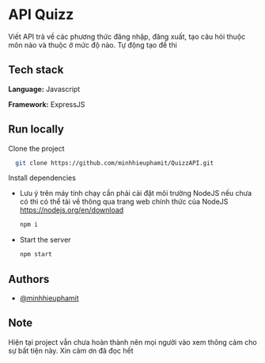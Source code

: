 # API Quizz

Viết API trả về các phương thức đăng nhập, đăng xuất, tạo câu hỏi thuộc môn nào và thuộc ở mức độ nào. Tự động tạo đề thi

## Tech stack

**Language:** Javascript

**Framework:** ExpressJS

## Run locally

Clone the project

```bash
  git clone https://github.com/minhhieuphamit/QuizzAPI.git
```

Install dependencies

- Lưu ý trên máy tính chạy cần phải cài đặt môi trường NodeJS nếu chưa có thì có thể tải về thông qua trang web chính thức của NodeJS https://nodejs.org/en/download

  ```bash
  npm i
  ```

- Start the server

  ```bash
  npm start
  ```

## Authors

- [@minhhieuphamit](https://github.com/minhhieuphamit)

## Note

Hiện tại project vẫn chưa hoàn thành nên mọi người vào xem thông cảm cho sự bất tiện này. Xin cảm ơn đã đọc hết
